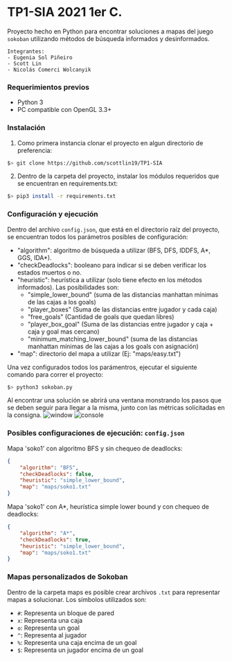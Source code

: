 # TP1-SIA 2021 1er C.

Proyecto hecho en Python para encontrar soluciones a mapas del juego `sokoban` utilizando métodos de búsqueda informados y desinformados.
```
Integrantes:
- Eugenia Sol Piñeiro
- Scott Lin
- Nicolás Comerci Wolcanyik
```

### Requerimientos previos
- Python 3
- PC compatible con OpenGL 3.3+

### Instalación
1. Como primera instancia clonar el proyecto en algun directorio de preferencia:
```bash
$> git clone https://github.com/scottlin19/TP1-SIA
```
2. Dentro de la carpeta del proyecto, instalar los módulos requeridos que se encuentran en requirements.txt:
```bash
$> pip3 install -r requirements.txt
```

### Configuración y ejecución
Dentro del archivo `config.json`, que está en el directorio raíz del proyecto, se encuentran todos los parámetros posibles de configuración:

- "algorithm": algoritmo de búsqueda a utilizar (BFS, DFS, IDDFS, A*, GGS, IDA*).
- "checkDeadlocks": booleano para indicar si se deben verificar los estados muertos o no.
- "heuristic": heurística a utilizar (solo tiene efecto en los métodos informados). Las posibilidades son:
    - "simple_lower_bound" (suma de las distancias manhattan mínimas de las cajas a los goals)
    - "player_boxes" (Suma de las distancias entre jugador y cada caja)
    - "free_goals" (Cantidad de goals que quedan libres)
    - "player_box_goal" (Suma de las distancias entre jugador y caja + caja y goal mas cercano)
    - "minimum_matching_lower_bound" (suma de las distancias manhattan mínimas de las cajas a los goals con asignación)
- "map": directorio del mapa a utilizar (Ej: "maps/easy.txt")

Una vez configurados todos los parámentros, ejecutar el siguiente comando para correr el proyecto:
```bash
$> python3 sokoban.py
```
Al encontrar una solución se abrirá una ventana monstrando los pasos que se deben seguir para llegar a la misma, junto con las métricas solicitadas en la consigna.
![window](https://lh3.googleusercontent.com/uk-x8IAORDmxe_WRFjRDl3w6MlBTO8avlU5yu9aAYU-mZrX0n7nbC1AEbkY39bMz6H4hkgr5cRAR-0FhEbgy6NLNNFF9Kb28TLHJ6ei4GPBbC5QFhDVir9MuIFxmHBEyeQiO4Fcjwg=w2400)
![console](https://lh3.googleusercontent.com/KhIsVPl5HGEINSx_vnG6Tb9LMYvgqwtuArz7w_H5yhpsz2leEDXg9BZmoIyMqPYq6L3m_10rbJrUS-DGjRG0ug4gaveEoP2P6mfX3Qmr7u_a-r7etPxXjK3FOZeYuc_TzHmJmT3wrw=w2400)

### Posibles configuraciones de ejecución: `config.json`
Mapa 'soko1' con algoritmo BFS y sin chequeo de deadlocks:
```json
{
    "algorithm": "BFS", 
    "checkDeadlocks": false,
    "heuristic": "simple_lower_bound",
    "map": "maps/soko1.txt"
}
```

Mapa 'soko1' con A*, heurística simple lower bound y con chequeo de deadlocks:
```json
{
    "algorithm": "A*", 
    "checkDeadlocks": true,
    "heuristic": "simple_lower_bound",
    "map": "maps/soko1.txt"
}
```

### Mapas personalizados de Sokoban
Dentro de la carpeta maps es posible crear archivos `.txt` para representar mapas a solucionar. Los símbolos utilizados son:

- `#`: Representa un bloque de pared
- `x`: Representa una caja
- `o`: Representa un goal
- `^`: Representa al jugador
- `%`: Representa una caja encima de un goal
- `$`: Representa un jugador encima de un goal
